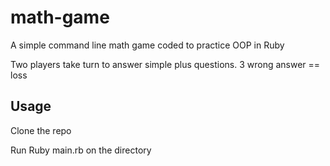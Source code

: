 # math-game
A simple command line math game coded to practice OOP in Ruby

Two players take turn to answer simple plus questions. 3 wrong answer == loss

## Usage
Clone the repo

Run Ruby main.rb on the directory
